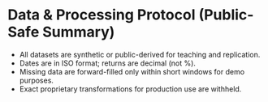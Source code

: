 # Data & Processing Protocol (Public-Safe Summary)

- All datasets are synthetic or public-derived for teaching and replication.
- Dates are in ISO format; returns are decimal (not %).
- Missing data are forward-filled only within short windows for demo purposes.
- Exact proprietary transformations for production use are withheld.
